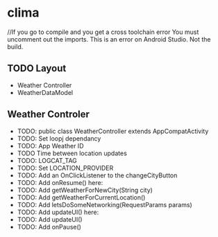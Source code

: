 # clima

//If you go to compile and you get a cross toolchain error You must uncomment out the imports. This is an error on Android Studio. Not the build.
## TODO Layout
- Weather Controller
- WeatherDataModel

## Weather Controler
- TODO: public class WeatherController extends AppCompatActivity
- TODO: Set loopj dependancy
- TODO: App Weather ID
- TODO Time between location updates
- TODO: LOGCAT_TAG
- TODO: Set LOCATION_PROVIDER
- TODO: Add an OnClickListener to the changeCityButton
- TODO: Add onResume() here:
- TODO: Add getWeatherForNewCity(String city)
- TODO: Add getWeatherForCurrentLocation()
- TODO: Add letsDoSomeNetworking(RequestParams params)
- TODO: Add updateUI() here:
- TODO: Add updateUI()
- TODO: Add onPause() 
